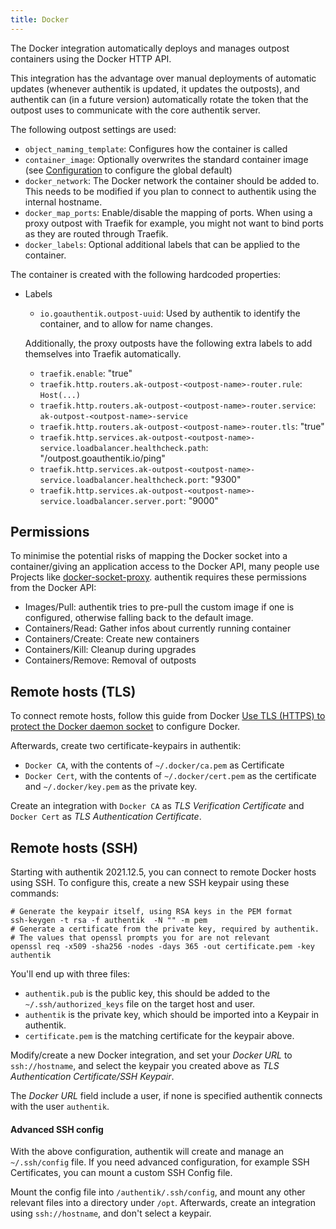 ```yaml
---
title: Docker
---
```


The Docker integration automatically deploys and manages outpost containers using the Docker HTTP API.

This integration has the advantage over manual deployments of automatic updates (whenever authentik is updated, it updates the outposts), and authentik can (in a future version) automatically rotate the token that the outpost uses to communicate with the core authentik server.

The following outpost settings are used:

-   `object_naming_template`: Configures how the container is called
-   `container_image`: Optionally overwrites the standard container image (see [Configuration](../../installation/configuration.md#authentik_outposts) to configure the global default)
-   `docker_network`: The Docker network the container should be added to. This needs to be modified if you plan to connect to authentik using the internal hostname.
-   `docker_map_ports`: Enable/disable the mapping of ports. When using a proxy outpost with Traefik for example, you might not want to bind ports as they are routed through Traefik.
-   `docker_labels`: Optional additional labels that can be applied to the container.

The container is created with the following hardcoded properties:

-   Labels

    -   `io.goauthentik.outpost-uuid`: Used by authentik to identify the container, and to allow for name changes.

    Additionally, the proxy outposts have the following extra labels to add themselves into Traefik automatically.

    -   `traefik.enable`: "true"
    -   `traefik.http.routers.ak-outpost-<outpost-name>-router.rule`: `Host(...)`
    -   `traefik.http.routers.ak-outpost-<outpost-name>-router.service`: `ak-outpost-<outpost-name>-service`
    -   `traefik.http.routers.ak-outpost-<outpost-name>-router.tls`: "true"
    -   `traefik.http.services.ak-outpost-<outpost-name>-service.loadbalancer.healthcheck.path`: "/outpost.goauthentik.io/ping"
    -   `traefik.http.services.ak-outpost-<outpost-name>-service.loadbalancer.healthcheck.port`: "9300"
    -   `traefik.http.services.ak-outpost-<outpost-name>-service.loadbalancer.server.port`: "9000"

## Permissions

To minimise the potential risks of mapping the Docker socket into a container/giving an application access to the Docker API, many people use Projects like [docker-socket-proxy](https://github.com/Tecnativa/docker-socket-proxy). authentik requires these permissions from the Docker API:

-   Images/Pull: authentik tries to pre-pull the custom image if one is configured, otherwise falling back to the default image.
-   Containers/Read: Gather infos about currently running container
-   Containers/Create: Create new containers
-   Containers/Kill: Cleanup during upgrades
-   Containers/Remove: Removal of outposts

## Remote hosts (TLS)

To connect remote hosts, follow this guide from Docker [Use TLS (HTTPS) to protect the Docker daemon socket](https://docs.docker.com/engine/security/protect-access/#use-tls-https-to-protect-the-docker-daemon-socket) to configure Docker.

Afterwards, create two certificate-keypairs in authentik:

-   `Docker CA`, with the contents of `~/.docker/ca.pem` as Certificate
-   `Docker Cert`, with the contents of `~/.docker/cert.pem` as the certificate and `~/.docker/key.pem` as the private key.

Create an integration with `Docker CA` as _TLS Verification Certificate_ and `Docker Cert` as _TLS Authentication Certificate_.

## Remote hosts (SSH)

Starting with authentik 2021.12.5, you can connect to remote Docker hosts using SSH. To configure this, create a new SSH keypair using these commands:

```
# Generate the keypair itself, using RSA keys in the PEM format
ssh-keygen -t rsa -f authentik  -N "" -m pem
# Generate a certificate from the private key, required by authentik.
# The values that openssl prompts you for are not relevant
openssl req -x509 -sha256 -nodes -days 365 -out certificate.pem -key authentik
```

You'll end up with three files:

-   `authentik.pub` is the public key, this should be added to the `~/.ssh/authorized_keys` file on the target host and user.
-   `authentik` is the private key, which should be imported into a Keypair in authentik.
-   `certificate.pem` is the matching certificate for the keypair above.

Modify/create a new Docker integration, and set your _Docker URL_ to `ssh://hostname`, and select the keypair you created above as _TLS Authentication Certificate/SSH Keypair_.

The _Docker URL_ field include a user, if none is specified authentik connects with the user `authentik`.

#### Advanced SSH config

With the above configuration, authentik will create and manage an `~/.ssh/config` file. If you need advanced configuration, for example SSH Certificates, you can mount a custom SSH Config file.

Mount the config file into `/authentik/.ssh/config`, and mount any other relevant files into a directory under `/opt`. Afterwards, create an integration using `ssh://hostname`, and don't select a keypair.
